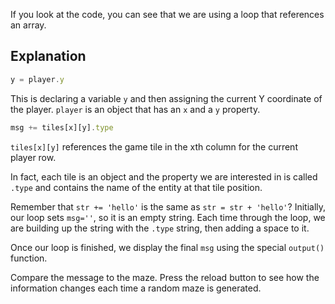 If you look at the code, you can see that we are using a loop that references an array. 

## Explanation

```javascript
y = player.y
```
This is declaring a variable `y` and then assigning the current Y coordinate of the player. `player` is an object that has an `x` and a `y` property.

```javascript
msg += tiles[x][y].type
```

`tiles[x][y]` references the game tile in the xth column for the current player row. 

In fact, each tile is an object and the property we are interested in is called `.type` and contains the name of the entity at that tile position.

Remember that `str += 'hello'` is the same as `str = str + 'hello'`? Initially, our loop sets `msg=''`, so it is an empty string. Each time through the loop, we are building up the string with the `.type` string, then adding a space to it.

Once our loop is finished, we display the final `msg` using the special `output()` function.

Compare the message to the maze. Press the reload button to see how the information changes each time a random maze is generated.
